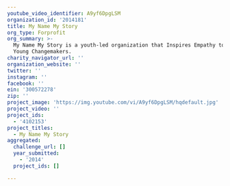 ```yaml
---
youtube_video_identifier: A9yf6DpgLSM
organization_id: '2014181'
title: My Name My Story
org_type: Forprofit
org_summary: >-
  My Name My Story is a youth-led organization that Inspires Empathy to Empower
  Young Changemakers.
charity_navigator_url: ''
organization_website: ''
twitter: ''
instagram: ''
facebook: ''
ein: '300572278'
zip: ''
project_image: 'https://img.youtube.com/vi/A9yf6DpgLSM/hqdefault.jpg'
project_video: ''
project_ids:
  - '4102153'
project_titles:
  - My Name My Story
aggregated:
  challenge_url: []
  year_submitted:
    - '2014'
  project_ids: []

---
```

